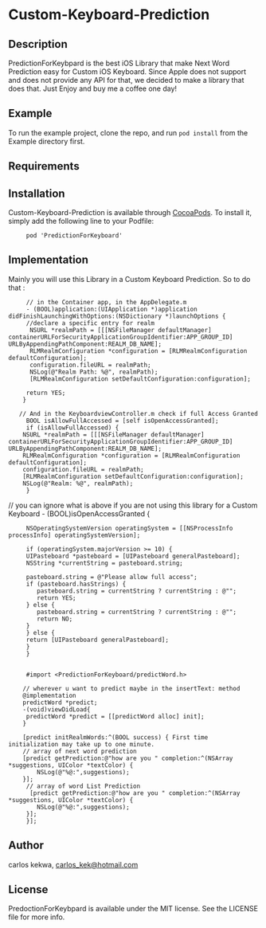 # Custom-Keyboard-Prediction

## Description 

PredictionForKeybpard is the best iOS Library that make Next Word Prediction easy for Custom iOS Keyboard. 
Since Apple does not support and does not provide any API for that, we decided to make a library that does that. Just Enjoy and buy me a coffee one day!

## Example

To run the example project, clone the repo, and run `pod install` from the Example directory first.

## Requirements

## Installation

Custom-Keyboard-Prediction is available through [CocoaPods](https://cocoapods.org). To install
it, simply add the following line to your Podfile:

         pod 'PredictionForKeyboard'

## Implementation

 Mainly you will use this Library in a Custom Keyboard Prediction. 
 So to do that :

         // in the Container app, in the AppDelegate.m
         - (BOOL)application:(UIApplication *)application didFinishLaunchingWithOptions:(NSDictionary *)launchOptions {
         //declare a specific entry for realm 
          NSURL *realmPath = [[[NSFileManager defaultManager] containerURLForSecurityApplicationGroupIdentifier:APP_GROUP_ID] URLByAppendingPathComponent:REALM_DB_NAME]; 
          RLMRealmConfiguration *configuration = [RLMRealmConfiguration defaultConfiguration];
          configuration.fileURL = realmPath;
          NSLog(@"Realm Path: %@", realmPath);
          [RLMRealmConfiguration setDefaultConfiguration:configuration];
    
         return YES;
        }

       // And in the KeyboardviewController.m check if full Access Granted
         BOOL isAllowFullAccessed = [self isOpenAccessGranted];
         if (isAllowFullAccessed) {
        NSURL *realmPath = [[[NSFileManager defaultManager] containerURLForSecurityApplicationGroupIdentifier:APP_GROUP_ID] URLByAppendingPathComponent:REALM_DB_NAME];
        RLMRealmConfiguration *configuration = [RLMRealmConfiguration defaultConfiguration];
        configuration.fileURL = realmPath;
        [RLMRealmConfiguration setDefaultConfiguration:configuration];
        NSLog(@"Realm: %@", realmPath);
         }

// you can ignore what is above if you are not using this library for a Custom Keyboard
        - (BOOL)isOpenAccessGranted {
    
         NSOperatingSystemVersion operatingSystem = [[NSProcessInfo processInfo] operatingSystemVersion];
    
         if (operatingSystem.majorVersion >= 10) {
         UIPasteboard *pasteboard = [UIPasteboard generalPasteboard];
         NSString *currentString = pasteboard.string;
        
         pasteboard.string = @"Please allow full access";
         if (pasteboard.hasStrings) {
            pasteboard.string = currentString ? currentString : @"";
            return YES;
         } else {
            pasteboard.string = currentString ? currentString : @"";
            return NO;
         }
         } else {
         return [UIPasteboard generalPasteboard];
         }
         }


         #import <PredictionForKeyboard/predictWord.h>

        // wherever u want to predict maybe in the insertText: method
        @implementation
        predictWord *predict; 
        -(void)viewDidLoad{
         predictWord *predict = [[predictWord alloc] init];
        }

        [predict initRealmWords:^(BOOL success) { First time initialization may take up to one minute.
        // array of next word prediction 
        [predict getPrediction:@"how are you " completion:^(NSArray *suggestions, UIColor *textColor) {
            NSLog(@"%@:",suggestions); 
        }];
         // array of word List Prediction 
          [predict getPrediction:@"how are you " completion:^(NSArray *suggestions, UIColor *textColor) {
            NSLog(@"%@:",suggestions); 
         }];
         }];


## Author

carlos kekwa, carlos_kek@hotmail.com

## License

PredoctionForKeybpard is available under the MIT license. See the LICENSE file for more info.
